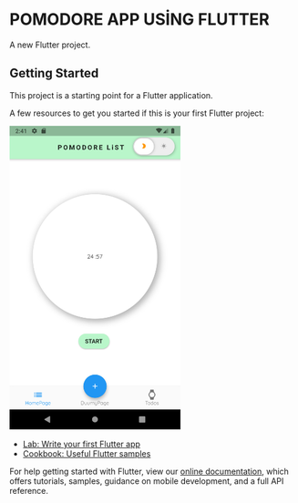 # POMODORE APP USİNG FLUTTER

A new Flutter project.

## Getting Started

This project is a starting point for a Flutter application.

A few resources to get you started if this is your first Flutter project:



<img src="assets/pomodoreapp.png" width="300">

- [Lab: Write your first Flutter app](https://flutter.dev/docs/get-started/codelab)
- [Cookbook: Useful Flutter samples](https://flutter.dev/docs/cookbook)

For help getting started with Flutter, view our
[online documentation](https://flutter.dev/docs), which offers tutorials,
samples, guidance on mobile development, and a full API reference.
